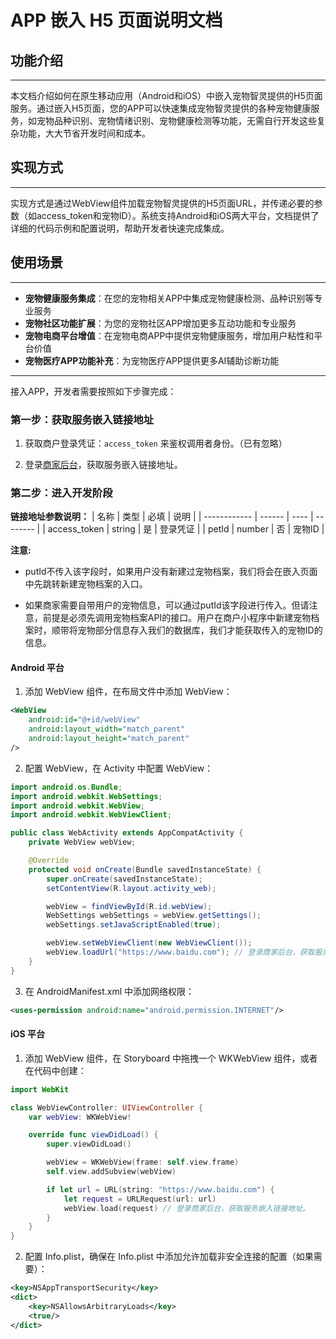 # APP 嵌入 H5 页面说明文档

## 功能介绍
---
本文档介绍如何在原生移动应用（Android和iOS）中嵌入宠物智灵提供的H5页面服务。通过嵌入H5页面，您的APP可以快速集成宠物智灵提供的各种宠物健康服务，如宠物品种识别、宠物情绪识别、宠物健康检测等功能，无需自行开发这些复杂功能，大大节省开发时间和成本。

## 实现方式
---
实现方式是通过WebView组件加载宠物智灵提供的H5页面URL，并传递必要的参数（如access_token和宠物ID）。系统支持Android和iOS两大平台，文档提供了详细的代码示例和配置说明，帮助开发者快速完成集成。

## 使用场景
---
- **宠物健康服务集成**：在您的宠物相关APP中集成宠物健康检测、品种识别等专业服务
- **宠物社区功能扩展**：为您的宠物社区APP增加更多互动功能和专业服务
- **宠物电商平台增值**：在宠物电商APP中提供宠物健康服务，增加用户粘性和平台价值
- **宠物医疗APP功能补充**：为宠物医疗APP提供更多AI辅助诊断功能

---
接入APP，开发者需要按照如下步骤完成：

### 第一步：获取服务嵌入链接地址
1. 获取商户登录凭证：`access_token` 来鉴权调用者身份。（已有忽略）

2. 登录[商家后台](https://platform.chongzhiling.com)，获取服务嵌入链接地址。

### 第二步：进入开发阶段
**链接地址参数说明：**
| 名称         | 类型   | 必填 | 说明     |
| ------------ | ------ | ---- | -------- |
| access_token | string | 是   | 登录凭证 |
| petId        | number | 否   | 宠物ID   |

**注意:**

- putId不传入该字段时，如果用户没有新建过宠物档案，我们将会在嵌入页面中先跳转新建宠物档案的入口。

- 如果商家需要自带用户的宠物信息，可以通过putId该字段进行传入。但请注意，前提是必须先调用宠物档案API的接口。用户在商户小程序中新建宠物档案时，顺带将宠物部分信息存入我们的数据库，我们才能获取传入的宠物ID的信息。
  
#### Android 平台
1. 添加 WebView 组件，在布局文件中添加 WebView：
```xml
<WebView
    android:id="@+id/webView"
    android:layout_width="match_parent"
    android:layout_height="match_parent" 
/>
```
2. 配置 WebView，在 Activity 中配置 WebView：
```java
import android.os.Bundle;
import android.webkit.WebSettings;
import android.webkit.WebView;
import android.webkit.WebViewClient;

public class WebActivity extends AppCompatActivity {
    private WebView webView;

    @Override
    protected void onCreate(Bundle savedInstanceState) {
        super.onCreate(savedInstanceState);
        setContentView(R.layout.activity_web);

        webView = findViewById(R.id.webView);
        WebSettings webSettings = webView.getSettings();
        webSettings.setJavaScriptEnabled(true);

        webView.setWebViewClient(new WebViewClient());
        webView.loadUrl("https://www.baidu.com"); // 登录商家后台，获取服务嵌入链接地址。
    }
}
```
3. 在 AndroidManifest.xml 中添加网络权限：
```xml
<uses-permission android:name="android.permission.INTERNET"/>
```

#### iOS 平台
1. 添加 WebView 组件，在 Storyboard 中拖拽一个 WKWebView 组件，或者在代码中创建：
```swift
import WebKit

class WebViewController: UIViewController {
    var webView: WKWebView!

    override func viewDidLoad() {
        super.viewDidLoad()

        webView = WKWebView(frame: self.view.frame)
        self.view.addSubview(webView)

        if let url = URL(string: "https://www.baidu.com") {
            let request = URLRequest(url: url)
            webView.load(request) // 登录商家后台，获取服务嵌入链接地址。
        }
    }
}
```

2. 配置 Info.plist，确保在 Info.plist 中添加允许加载非安全连接的配置（如果需要）：
```xml
<key>NSAppTransportSecurity</key>
<dict>
    <key>NSAllowsArbitraryLoads</key>
    <true/>
</dict>
```